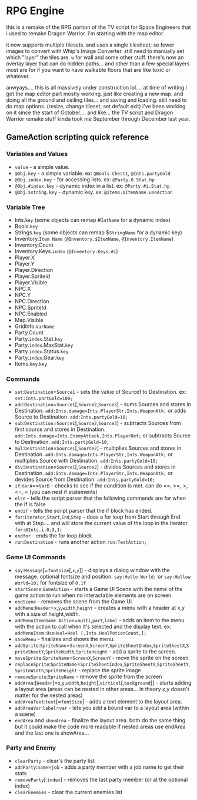 # RPG Engine

this is a remake of the RPG portion of the TV script for Space Engineers that i used to remake Dragon Warrior. i'm starting with the map editor.

it now supports multiple tilesets. and uses a single tilesheet; so fewer images to convert with Whip's Image Converter. still need to manually set which "layer" the tiles are. `w` for wall and some other stuff. there's now an overlay layer that can do hidden paths... and other than a few special layers most are for if you want to have walkable floors that are like toxic or whatever.

anwyays.... this is all massively under construction lol.... at time of writing i got the map editor part mostly working. just like creating a new map. and doing all the ground and ceiling tiles... and saving and loading. still need to do map options. (resize, change tileset, set default exit) i've been working on it since the start of October.... and like... the TV script and Dragon Warrior remake stuff kinda took me September through December last year.

## GameAction scripting quick reference

### Variables and Values

 * `value` - a simple value.
 * `@Obj.key` - a simple variable. ex: `@Bools.Chest1`, `@Ints.partyGold`
 * `@Obj.index.key` - for accessing lists. ex: `@Party.0.Stat.hp`
 * `@Obj.#index.key` - dynamic index in a list. ex: `@Party.#i.Stat.hp`
 * `@Obj.$string.key` - dynamic key. ex: `@Items.$ItemName.useAction`

### Variable Tree

 * Ints.`key` (some objects can remap #`IntName` for a dynamic index)
 * Bools.`key`
 * Strings.`key` (some objects can remap $`StringName` for a dynamic key)
 * Inventory.`Item Name` (`@Inventory.$ItemName`, `@Inventory.ItemName`)
 * Inventory.Count
 * Inventory.Keys.`index` (`@Inventory.Keys.#i`)
 * Player.X
 * Player.Y
 * Player.Direction
 * Player.SpriteId
 * Player.Visible
 * NPC.X
 * NPC.Y
 * NPC.Direction
 * NPC.SpriteId
 * NPC.Enabled
 * Map.Visible
 * GridInfo.`VarName`
 * Party.Count
 * Party.`index`.Stat.`key`
 * Party.`index`.MaxStat.`key`
 * Party.`index`.Status.`key`
 * Party.`index`.Gear.`key`
 * Items.`key`.`key`

### Commands

 * `set`:`Destination`=`Source1` - sets the value of Source1 to Destination. ex: `set:Ints.partGold=100;`
 * `add`:`Destination`=`Source1`[,`Source2`,`Source3`] - sums Sources and stores in Destination. `add:Ints.damage=Ints.PlayerStr,Ints.WeaponAtk;` or adds Source to Destination. `add:Ints.partyGold=10;`
 * `sub`:`Destination`=`Source1`[,`Source2`,`Source3`] - subtracts Sources from first source and stores in Destination. `add:Ints.damage=Ints.EnemyAttack,Ints.PlayerDef;` or subtracts Source to Destination. `add:Ints.partyGold=10;`
 * `mul`:`Destination`=`Source1`[,`Source2`] - multiplies Sources and stores in Destination. `add:Ints.damage=Ints.PlayerStr,Ints.WeaponAtk;` or multiplies Source with Destination. `add:Ints.partyGold=10;`
 * `div`:`Destination`=`Source1`[,`Source2`] - divides Sources and stores in Destination. `add:Ints.damage=Ints.PlayerStr,Ints.WeaponAtk;` or devides Source from Destination. `add:Ints.partyGold=10;`
 * `if`:`VarA`==`VarB` - checks to see if the condition is met. can do ==, >=, >, <=, < (you can nest if statements)
 * `else` - tells the script parser that the following commands are for when the if is false
 * `endif` - tells the script parser that the if block has ended.
 * `for`:`Iterator`,`Start`,`End`,`Step` - does a for loop from Start through End with at Step.... and will store the current value of the loop in the Iterator.  `for:@Ints.i,0,3,1;`
 * `endfor` - ends the for loop block
 * `run`:`Destination` - runs another action `run:TestAction;`

### Game UI Commands
 
 * `say`:`Message`[=`fontsize`[,`x`,`y`]] - displays a dialog window with the message. optional fontsize and position. `say:Hello World;` or `say:Hellow World=10;` for fontsize of `0.1f`
 * `startScene`:`GameAction` - starts a Game UI Scene with the name of the game action to run when no interactable elements are on screen.
 * `endScene` - removes the scene from the Game UI.
 * `addMenu`:`Header`=`x`,`y`,`width`,`height` - creates a menu with a header at x,y with a size of height,width.
 * `addMenuItem`:`Game Action`=`multi`,`part`,`label` - adds an item to the menu with the action to call when it's selected and the display text. ex: `addMenuItem:UseHeal=Heal [,Ints.HealPotionCount,];`
 * `showMenu` - finalizes and shows the menu.
 * `addSprite`:`SpriteName`=`ScreenX`,`ScreenY`,`SpriteSheetIndex`,`SpriteSheetX`,`SpriteSheetY`,`SpriteWidth`,`SpriteHeight` - add a sprite to the screen.
 * `moveSprite`:`SpriteName`=`ScreenX`,`ScreenY` - move the sprite on the screen.
 * `replaceSprite`:`SpriteName`=`SpriteSheetIndex`,`SpriteSheetX`,`SpriteSheetY`,`SpriteWidth`,`SpriteHeight` - replace the sprite image
 * `removeSprite`:`SpriteName` - remove the sprite from the screen
 * `addArea`:[`Header`]=`x`,`y`,`width`,`height`[,`virtical`[,`background`]] - starts adding a layout area (areas can be nested in other areas... in theory x,y doesn't matter for the nested areas)
 * `addAreaText`:`text`[=`fontSize`] - adds a text element to the layout area.
 * `addAreaVar`:`label`=`var` - lets you add a bound var to a layout area (within a scene)
 * `endArea` and `showArea` - finalize the layout area. both do the same thing but it could make the code more readable if nested areas use endArea and the last one is showArea...

### Party and Enemy

 * `clearParty` - clear's the party list
 * `addParty`:`name`=`job` - adds a party member with a job name to get their stats
 * `removeParty`[:`index`] - removes the last party member (or at the optional index)
 * `clearEnemies` - clear the current enemies list
